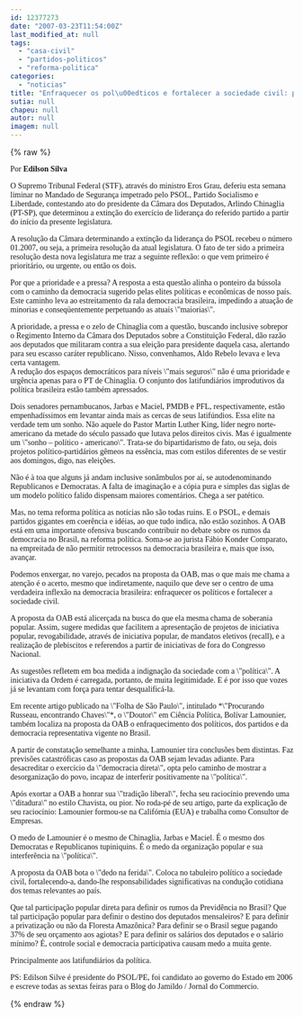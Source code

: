 ```yaml
---
id: 12377273
date: "2007-03-23T11:54:00Z"
last_modified_at: null
tags:
  - "casa-civil"
  - "partidos-politicos"
  - "reforma-politica"
categories:
  - "noticias"
title: "Enfraquecer os pol\u00edticos e fortalecer a sociedade civil: passos para uma verdadeira reforma pol\u00edtica"
sutia: null
chapeu: null
autor: null
imagem: null
---
```

{% raw %}
<p><P><FONT face=Verdana>Por<STRONG> Edilson Silva</STRONG></FONT></P></p>
<p><P><FONT face=Verdana>O Supremo Tribunal Federal (STF), através do ministro Eros Grau, deferiu esta semana liminar no Mandado de Segurança impetrado pelo PSOL, Partido Socialismo e Liberdade, contestando ato do presidente da Câmara dos Deputados, Arlindo Chinaglia (PT-SP), que determinou a extinção do exercício de liderança do referido partido a partir do início da presente legislatura. </FONT></P></p>
<p><P><FONT face=Verdana>A resolução da Câmara determinando a extinção da liderança do PSOL recebeu o número 01.2007, ou seja, a primeira resolução da atual legislatura. O fato de ter sido a primeira resolução desta nova legislatura me traz a seguinte reflexão: o que vem primeiro é prioritário, ou urgente, ou então os dois.</FONT></P></p>
<p><P><FONT face=Verdana>Por que a prioridade e a pressa? A resposta a esta questão alinha o ponteiro da bússola com o caminho da democracia sugerido pelas elites políticas e econômicas de nosso país. Este caminho leva ao estreitamento da rala democracia brasileira, impedindo a atuação de minorias e conseqüentemente perpetuando as atuais \"maiorias\".</FONT></P></p>
<p><P><FONT face=Verdana>A prioridade, a pressa e o zelo de Chinaglia com a questão, buscando inclusive sobrepor o Regimento Interno da Câmara dos Deputados sobre a Constituição Federal, dão razão aos deputados que militaram contra a sua eleição para presidente daquela casa, alertando para seu escasso caráter republicano. Nisso, convenhamos, Aldo Rebelo levava e leva certa vantagem. <BR>A redução dos espaços democráticos para níveis \"mais seguros\" não é uma prioridade e urgência apenas para o PT de Chinaglia. O conjunto dos latifundiários improdutivos da política brasileira estão também apressados.</FONT></P></p>
<p><P><FONT face=Verdana>Dois senadores pernambucanos, Jarbas e Maciel, PMDB e PFL, respectivamente, estão empenhadíssimos em levantar ainda mais as cercas de seus latifúndios. Essa elite na verdade tem um sonho. Não aquele do Pastor Martin Luther King, líder negro norte-americano da metade do século passado que lutava pelos direitos civis. Mas é igualmente um \"sonho – político - americano\". Trata-se do bipartidarismo de fato, ou seja, dois projetos político-partidários gêmeos na essência, mas com estilos diferentes de se vestir aos domingos, digo, nas eleições. </FONT></P></p>
<p><P><FONT face=Verdana>Não é à toa que alguns já andam inclusive sonâmbulos por aí, se autodenominando Republicanos e Democratas. A falta de imaginação e a cópia pura e simples das siglas de um modelo político falido dispensam maiores comentários. Chega a ser patético.</FONT></P></p>
<p><P><FONT face=Verdana>Mas, no tema reforma política as notícias não são todas ruins. E o PSOL, e demais partidos gigantes em coerência e idéias, ao que tudo indica, não estão sozinhos. A OAB está em uma importante ofensiva buscando contribuir no debate sobre os rumos da democracia no Brasil, na reforma política. Soma-se ao jurista Fábio Konder Comparato, na empreitada de não permitir retrocessos na democracia brasileira e, mais que isso, avançar.</FONT></P></p>
<p><P><FONT face=Verdana>Podemos enxergar, no varejo, pecados na proposta da OAB, mas o que mais me chama a atenção é o acerto, mesmo que indiretamente, naquilo que deve ser o centro de uma verdadeira inflexão na democracia brasileira: enfraquecer os políticos e fortalecer a sociedade civil.</FONT></P></p>
<p><P><FONT face=Verdana>A proposta da OAB está alicerçada na busca do que ela mesma chama de soberania popular. Assim, sugere medidas que facilitem a apresentação de projetos de iniciativa popular, revogabilidade, através de iniciativa popular, de mandatos eletivos (recall), e a realização de plebiscitos e referendos a partir de iniciativas de fora do Congresso Nacional.</FONT></P></p>
<p><P><FONT face=Verdana>As sugestões refletem em boa medida a indignação da sociedade com a \"política\". A iniciativa da Ordem é carregada, portanto, de muita legitimidade. E é por isso que vozes já se levantam com força para tentar desqualificá-la.</FONT></P></p>
<p><P><FONT face=Verdana>Em recente artigo publicado na \"Folha de São Paulo\", intitulado *\"Procurando Russeau, encontrando Chaves\"*, o \"Doutor\" em Ciência Política, Bolívar Lamounier, também localiza na proposta da OAB o enfraquecimento dos políticos, dos partidos e da democracia representativa vigente no Brasil.</FONT></P></p>
<p><P><FONT face=Verdana>A partir de constatação semelhante a minha, Lamounier tira conclusões bem distintas. Faz previsões catastróficas caso as propostas da OAB sejam levadas adiante. Para desacreditar o exercício da \"democracia direta\", opta pelo caminho de mostrar a desorganização do povo, incapaz de interferir positivamente na \"política\".</FONT></P></p>
<p><P><FONT face=Verdana>Após exortar a OAB a honrar sua \"tradição liberal\", fecha seu raciocínio prevendo uma \"ditadura\" no estilo Chavista, ou pior. No roda-pé de seu artigo, parte da explicação de seu raciocínio: Lamounier formou-se na Califórnia (EUA) e trabalha como Consultor de Empresas.</FONT></P></p>
<p><P><FONT face=Verdana>O medo de Lamounier é o mesmo de Chinaglia, Jarbas e Maciel. É o mesmo dos Democratas e Republicanos tupiniquins. É o medo da organização popular e sua interferência na \"política\".</FONT></P></p>
<p><P><FONT face=Verdana>A proposta da OAB bota o \"dedo na ferida\". Coloca no tabuleiro político a sociedade civil, fortalecendo-a, dando-lhe responsabilidades significativas na condução cotidiana dos temas relevantes ao país.</FONT></P></p>
<p><P><FONT face=Verdana>Que tal participação popular direta para definir os rumos da Previdência no Brasil? Que tal participação popular para definir o destino dos deputados mensaleiros? E para definir a privatização ou não da Floresta Amazônica? Para definir se o Brasil segue pagando 37% de seu orçamento aos agiotas? E para definir os salários dos deputados e o salário mínimo? É, controle social e democracia participativa causam medo a muita gente. </FONT></P></p>
<p><P><FONT face=Verdana>Principalmente aos latifundiários da política.</FONT></P></p>
<p><P><FONT face=Verdana>PS: Edilson Silve é presidente do PSOL/PE, foi candidato ao governo do Estado em 2006 e escreve todas as sextas feiras para o Blog do Jamildo / Jornal do Commercio.</FONT></P> </p>
{% endraw %}